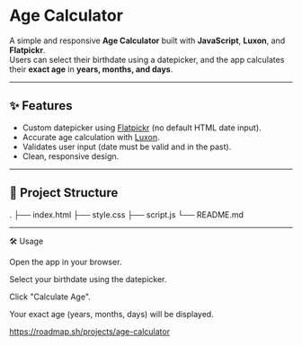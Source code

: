 # Age Calculator

A simple and responsive **Age Calculator** built with **JavaScript**, **Luxon**, and **Flatpickr**.  
Users can select their birthdate using a datepicker, and the app calculates their **exact age** in **years, months, and days**.

---

## ✨ Features
- Custom datepicker using [Flatpickr](https://flatpickr.js.org/) (no default HTML date input).
- Accurate age calculation with [Luxon](https://moment.github.io/luxon/).
- Validates user input (date must be valid and in the past).
- Clean, responsive design.

---

## 📂 Project Structure
.
├── index.html
├── style.css
├── script.js
└── README.md 


---

🛠️ Usage

Open the app in your browser.

Select your birthdate using the datepicker.

Click "Calculate Age".

Your exact age (years, months, days) will be displayed.


https://roadmap.sh/projects/age-calculator
